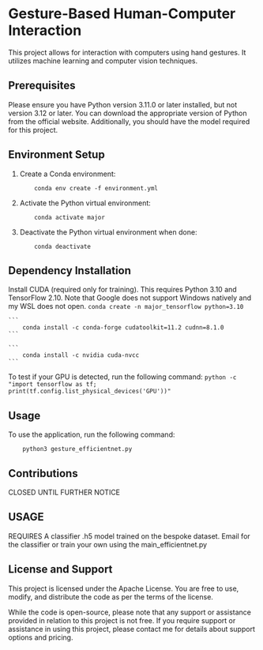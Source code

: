 # Gesture-Based Human-Computer Interaction

This project allows for interaction with computers using hand gestures. It utilizes machine learning and computer vision techniques.

## Prerequisites

Please ensure you have Python version 3.11.0 or later installed, but not version 3.12 or later. You can download the appropriate version of Python from the official website. Additionally, you should have the model required for this project.

## Environment Setup

1. Create a Conda environment:
    ```
        conda env create -f environment.yml
    ```
2. Activate the Python virtual environment:
    ```
        conda activate major
    ```
3. Deactivate the Python virtual environment when done:
    ```
        conda deactivate
    ```
## Dependency Installation

Install CUDA (required only for training). This requires Python 3.10 and TensorFlow 2.10. Note that Google does not support Windows natively and my WSL does not open.
    ```
        conda create -n major_tensorflow python=3.10
    ```

    ```
        conda install -c conda-forge cudatoolkit=11.2 cudnn=8.1.0
    ```
    
    ```
        conda install -c nvidia cuda-nvcc
    ```


    
To test if your GPU is detected, run the following command:
    ```
        python -c "import tensorflow as tf; print(tf.config.list_physical_devices('GPU'))"
    ```
## Usage

To use the application, run the following command:
```
    python3 gesture_efficientnet.py
```

## Contributions

CLOSED UNTIL FURTHER NOTICE

## USAGE
 REQUIRES A classifier .h5 model trained on the bespoke dataset. Email for the classifier or train your own using the main_efficientnet.py

## License and Support

This project is licensed under the Apache License. You are free to use, modify, and distribute the code as per the terms of the license.

While the code is open-source, please note that any support or assistance provided in relation to this project is not free. If you require support or assistance in using this project, please contact me for details about support options and pricing.
